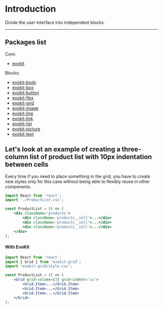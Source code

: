 [evokit]: /packages/evokit/
[evokit-body]: /packages/evokit-body/
[evokit-box]: /packages/evokit-box/
[evokit-button]: /packages/evokit-button/
[evokit-flex]: /packages/evokit-flex/
[evokit-grid]: /packages/evokit-grid/
[evokit-image]: /packages/evokit-image/
[evokit-line]: /packages/evokit-line/
[evokit-link]: /packages/evokit-link/
[evokit-list]: /packages/evokit-list/
[evokit-picture]: /packages/evokit-picture/
[evokit-text]: /packages/evokit-text/

# Introduction

Divide the user interface into independent blocks.

---

## Packages list

Core:
  * [evokit]

Blocks:
  * [evokit-body]
  * [evokit-box]
  * [evokit-button]
  * [evokit-flex]
  * [evokit-grid]
  * [evokit-image]
  * [evokit-line]
  * [evokit-link]
  * [evokit-list]
  * [evokit-picture]
  * [evokit-text]

## Let's look at an example of creating a three-column list of product list with 10px indentation between cells

Every time if you need to place something in the grid, you have to create new styles only for this case without being able to flexibly reuse in other components.

```jsx
import React from 'react';
import './ProductList.css';

const ProductList = () => (
    <div className='products'>
        <div className='products__cell'>...</div>
        <div className='products__cell'>...</div>
        <div className='products__cell'>...</div>
    </div>
);
```

#### With EvoKIt

```jsx
import React from 'react';
import { Grid } from 'evokit-grid';
import 'evokit-grid/style.css';

const ProductList = () => (
    <Grid grid-column={3} grid-indent='xs'>
        <Grid.Item>...</Grid.Item>
        <Grid.Item>...</Grid.Item>
        <Grid.Item>...</Grid.Item>
    </Grid>
);
```
